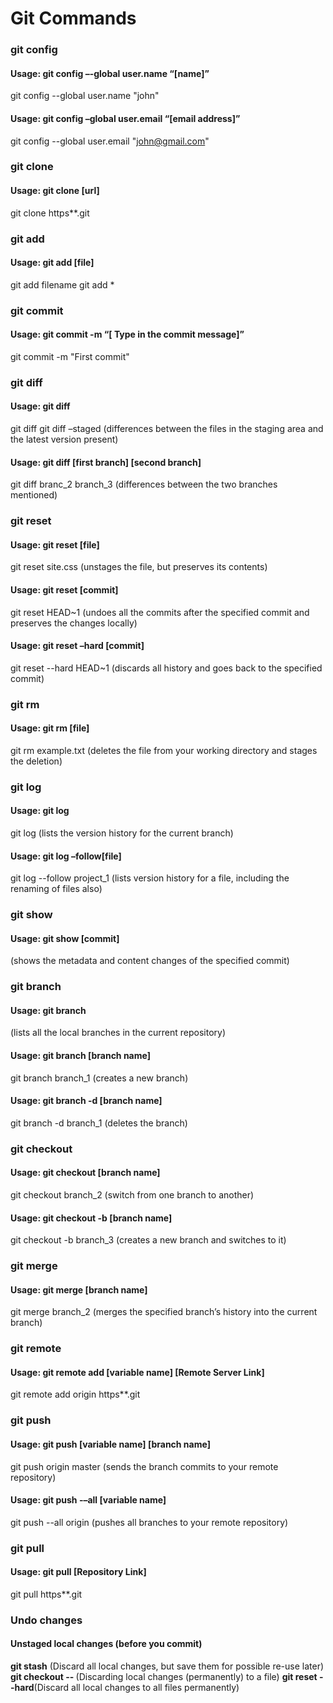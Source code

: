 # Git Commands
### git config
#### Usage: git config –-global user.name “[name]”  
git config --global user.name "john"
#### Usage: git config –global user.email “[email address]”  
git config --global user.email "john@gmail.com"

### git clone
#### Usage: git clone [url]  
git clone https**.git

### git add
#### Usage: git add [file]  
git add filename
git add *  

### git commit
#### Usage: git commit -m “[ Type in the commit message]”  
git commit -m "First commit"

### git diff
#### Usage: git diff  
git diff
git diff –staged (differences between the files in the staging area and the latest version present)
#### Usage: git diff [first branch] [second branch]  
git diff branc_2 branch_3 (differences between the two branches mentioned)

### git reset 
#### Usage: git reset [file]  
git reset site.css (unstages the file, but preserves its contents)
#### Usage: git reset [commit]
git reset HEAD~1 (undoes all the commits after the specified commit and preserves the changes locally)
#### Usage: git reset –hard [commit]  
git reset --hard HEAD~1 (discards all history and goes back to the specified commit)

### git rm
#### Usage: git rm [file]
git rm example.txt (deletes the file from your working directory and stages the deletion)

### git log
#### Usage: git log  
git log (lists the version history for the current branch)
#### Usage: git log –follow[file]  
git log --follow project_1 (lists version history for a file, including the renaming of files also)

### git show
#### Usage: git show [commit]  
(shows the metadata and content changes of the specified commit)

### git branch
#### Usage: git branch  
(lists all the local branches in the current repository)
#### Usage: git branch [branch name]
git branch branch_1 (creates a new branch)
#### Usage: git branch -d [branch name]  
git branch -d branch_1 (deletes the branch)

### git checkout
#### Usage: git checkout [branch name]  
git checkout branch_2 (switch from one branch to another)
#### Usage: git checkout -b [branch name]  
git checkout -b branch_3 (creates a new branch and switches to it)

### git merge
#### Usage: git merge [branch name]  
git merge branch_2 (merges the specified branch’s history into the current branch)

### git remote
#### Usage: git remote add [variable name] [Remote Server Link]  
git remote add origin https**.git

### git push
#### Usage: git push [variable name] [branch name]
git push origin master (sends the branch commits to your remote repository)
#### Usage: git push -–all [variable name]
git push --all origin (pushes all branches to your remote repository)

### git pull
#### Usage: git pull [Repository Link]  
git pull https**.git

### Undo changes
#### Unstaged local changes (before you commit)
**git stash** (Discard all local changes, but save them for possible re-use later)
**git checkout -- <file>** (Discarding local changes (permanently) to a file)
**git reset --hard**(Discard all local changes to all files permanently)
